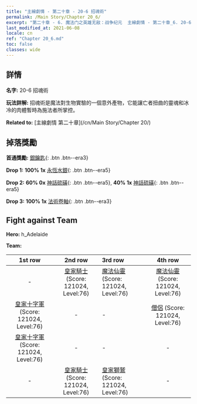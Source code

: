 ```yaml
---
title: "主線劇情 - 第二十章 - 20-6 招魂術"
permalink: /Main Story/Chapter 20_6/
excerpt: "第二十章 - 6. 魔法门之英雄无敌：战争纪元  主線劇情 - 第二十章_6. 20-6 招魂術"
last_modified_at: 2021-06-08
locale: cn
ref: "Chapter 20_6.md"
toc: false
classes: wide
---
```


## 詳情

 **名字:** 20-6 招魂術

 **玩法詳解:** 招魂術是魔法對生物實驗的一個意外產物，它能讓亡者扭曲的靈魂和冰冷的肉體暫時為施法者所掌控。

 **Related to:** [主線劇情 第二十章](/cn/Main Story/Chapter 20/)

## 掉落獎勵

 **首通獎勵:** [銀鑰匙](/cn/Items/con_693/){: .btn .btn--era3}

 **Drop 1:** **100% 1x** [永恆水銀](/cn/Items/mat_70/){: .btn .btn--era5}

 **Drop 2:** **60% 0x** [神話硫磺](/cn/Items/mat_64/){: .btn .btn--era5}, **40% 1x** [神話硫磺](/cn/Items/mat_64/){: .btn .btn--era5}

 **Drop 3:** **100% 1x** [法術卷軸](/cn/Items/con_694/){: .btn .btn--era3}


## Fight against Team
 **Hero:** h_Adelaide

 **Team:**


  | 1st row | 2nd row | 3rd row | 4th row |
  |:----:|:----:|:----|:----:|
  | - | [皇家騎士](/cn/units/Cavalier/) (Score: 121024, Level:76)  | [魔法仙靈](/cn/units/Sprite/) (Score: 121024, Level:76)  | [魔法仙靈](/cn/units/Sprite/) (Score: 121024, Level:76)  |
  | [皇家十字軍](/cn/units/Swordsman/) (Score: 121024, Level:76)  | - | - | [僧侶](/cn/units/Monk/) (Score: 121024, Level:76)  |
  | [皇家十字軍](/cn/units/Swordsman/) (Score: 121024, Level:76)  | - | - | - |
  | - | [皇家騎士](/cn/units/Cavalier/) (Score: 121024, Level:76)  | [皇家獅鷲](/cn/units/Griffin/) (Score: 121024, Level:76)  | - |


